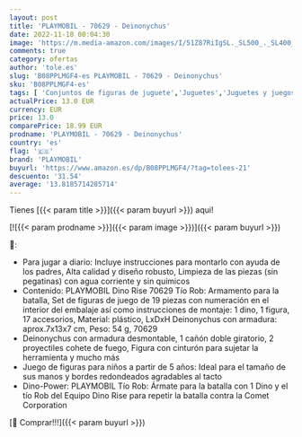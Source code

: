 ```yaml
---
layout: post
title: 'PLAYMOBIL - 70629 - Deinonychus'
date: 2022-11-18 00:04:30
image: 'https://m.media-amazon.com/images/I/51Z87RiIgSL._SL500_._SL400_.jpg'
comments: true
category: ofertas
author: 'tole.es'
slug: 'B08PPLMGF4-es PLAYMOBIL - 70629 - Deinonychus'
sku: 'B08PPLMGF4-es'
tags: [ 'Conjuntos de figuras de juguete','Juguetes','Juguetes y juegos','Muñecos y figuras','playmobil','🇪🇸', ]
actualPrice: 13.0 EUR
currency: EUR
price: 13.0
comparePrice: 18.99 EUR
prodname: 'PLAYMOBIL - 70629 - Deinonychus'
country: 'es'
flag: '🇪🇸'
brand: 'PLAYMOBIL'
buyurl: 'https://www.amazon.es/dp/B08PPLMGF4/?tag=tolees-21'
descuento: '31.54'
average: '13.8185714285714'
---
```


Tienes [{{< param title >}}]({{< param buyurl >}}) aqui!

[![{{< param prodname >}}]({{< param image >}})]({{< param buyurl >}})

🔎:

- Para jugar a diario: Incluye instrucciones para montarlo con ayuda de los padres, Alta calidad y diseño robusto, Limpieza de las piezas (sin pegatinas) con agua corriente y sin químicos
- Contenido: PLAYMOBIL Dino Rise 70629 Tío Rob: Armamento para la batalla, Set de figuras de juego de 19 piezas con numeración en el interior del embalaje así como instrucciones de montaje: 1 dino, 1 figura, 17 accesorios, Material: plástico, LxDxH Deinonychus con armadura: aprox.7x13x7 cm, Peso: 54 g, 70629
- Deinonychus con armadura desmontable, 1 cañón doble giratorio, 2 proyectiles cohete de fuego, Figura con cinturón para sujetar la herramienta y mucho más
- Juego de figuras para niños a partir de 5 años: Ideal para el tamaño de sus manos y bordes redondeados agradables al tacto
- Dino-Power: PLAYMOBIL Tío Rob: Ármate para la batalla con 1 Dino y el tío Rob del Equipo Dino Rise para repetir la batalla contra la Comet Corporation

[🛒 Comprar!!!]({{< param buyurl >}})

